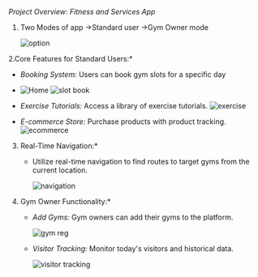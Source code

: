 *Project Overview: Fitness and Services App*

1. Two Modes of app
   ->Standard user
   ->Gym Owner mode
   
      ![option](https://github.com/asteekgoswami/FitSync-App/assets/96569849/e8a65234-6389-483c-a8fc-b43b60ca244b)



2.Core Features for Standard Users:*
   - *Booking System:* Users can book gym slots for a specific day
   - 
        ![Home](https://github.com/asteekgoswami/FitSync-App/assets/96569849/6ba85aab-03db-4e15-b356-902354fc4357) ![slot book](https://github.com/asteekgoswami/FitSync-App/assets/96569849/944c1426-187b-40eb-87b6-ad51fd7aa8cc)
        
   - *Exercise Tutorials:* Access a library of exercise tutorials.
         ![exercise](https://github.com/asteekgoswami/FitSync-App/assets/96569849/9306c48b-06b9-4ebb-858c-4194f46732f8)
        
   - *E-commerce Store:* Purchase products with product tracking.
         ![ecommerce](https://github.com/asteekgoswami/FitSync-App/assets/96569849/80854366-2daf-49fb-a9f8-84d8473fc5ff)
      

     
3. Real-Time Navigation:*
   - Utilize real-time navigation to find routes to target gyms from the current location.
     
        ![navigation](https://github.com/asteekgoswami/FitSync-App/assets/96569849/d885272c-56dc-4cb3-b07b-e4d637029b58)
        


4. Gym Owner Functionality:*
   - *Add Gyms:* Gym owners can add their gyms to the platform.
     
        ![gym reg](https://github.com/asteekgoswami/FitSync-App/assets/96569849/19a56028-d95d-4b1e-8af2-0c290cd7eff7)
            

    - *Visitor Tracking:* Monitor today's visitors and historical data.
      
         ![visitor tracking](https://github.com/asteekgoswami/FitSync-App/assets/96569849/7e1b43c0-f376-4da3-8df4-f8dee74495fa)
          





